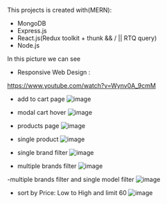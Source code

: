 This projects is created with(MERN):
  - MongoDB
  - Express.js
  - React.js(Redux toolkit + thunk && / || RTQ query) 
  - Node.js
  
  
 In this picture we can see 
 
 - Responsive Web Design : 
 
https://www.youtube.com/watch?v=Wynv0A_9cmM


- add to cart page 
![image](https://github.com/Alcrro/MERN/assets/96865252/6de2a91a-a79a-4dbf-ae21-8800f3957cdf)

- modal cart hover
![image](https://github.com/Alcrro/MERN/assets/96865252/79384b1f-15a2-4324-96db-ba5caee5fc20)

- products page
![image](https://github.com/Alcrro/MERN/assets/96865252/67c30366-cee3-42e2-b7fd-ea8baf447773)

- single product
![image](https://github.com/Alcrro/MERN/assets/96865252/1db81f69-54ff-456c-b1e7-1de215e07802)

- single brand filter
![image](https://user-images.githubusercontent.com/96865252/229975014-aa09f16b-3944-425e-a48c-bb4cf890a662.png)


- multiple brands filter
![image](https://user-images.githubusercontent.com/96865252/229975044-c02b5b9b-b1c1-4d24-a2ba-8ccf90760475.png)

-multiple brands filter and single model filter
![image](https://user-images.githubusercontent.com/96865252/229975123-1f9affd9-5ac9-4d1b-92dd-d62231923787.png)

- sort by Price: Low to High and limit 60
![image](https://user-images.githubusercontent.com/96865252/229975263-ac2c5ba7-627c-400a-8bcc-a8185de4fb22.png)
